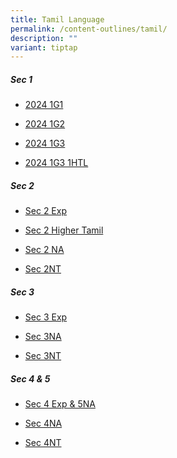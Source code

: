 ```yaml
---
title: Tamil Language
permalink: /content-outlines/tamil/
description: ""
variant: tiptap
---
```

<h5>Sec 1</h5><ul data-tight="true" class="tight"><li><p><a href="/files/Content Outlines For Tamil/2024_1G1.pdf" rel="noopener noreferrer nofollow" target="_blank">2024 1G1</a></p></li><li><p><a href="/files/Content Outlines For Tamil/2024_1G2.pdf" rel="noopener noreferrer nofollow" target="_blank">2024 1G2</a></p></li><li><p><a href="/files/Content Outlines For Tamil/2024_1G3.pdf" rel="noopener noreferrer nofollow" target="_blank">2024 1G3</a></p></li><li><p><a href="/files/Content Outlines For Tamil/2024_1G3_1HTL.pdf" rel="noopener noreferrer nofollow" target="_blank">2024 1G3 1HTL</a></p></li></ul><h5>Sec 2</h5><ul data-tight="true" class="tight"><li><p><a href="/files/Content%20Outlines%20For%20Tamil/2E.pdf" rel="noopener noreferrer nofollow" target="_blank">Sec 2 Exp</a></p></li><li><p><a href="/files/Content%20Outlines%20For%20Tamil/2HTL.pdf" rel="noopener noreferrer nofollow" target="_blank">Sec 2 Higher Tamil</a></p></li><li><p><a href="/files/Content%20Outlines%20For%20Tamil/2NA.pdf" rel="noopener noreferrer nofollow" target="_blank">Sec 2 NA</a></p></li><li><p><a href="/files/Content%20Outlines%20For%20Tamil/2NT.pdf" rel="noopener noreferrer nofollow" target="_blank">Sec 2NT</a></p></li></ul><h5>Sec 3</h5><ul data-tight="true" class="tight"><li><p><a href="/files/Content%20Outlines%20For%20Tamil/3E.pdf" rel="noopener noreferrer nofollow" target="_blank">Sec 3 Exp</a></p></li><li><p><a href="/files/Content%20Outlines%20For%20Tamil/3NA.pdf" rel="noopener noreferrer nofollow" target="_blank">Sec 3NA</a></p></li><li><p><a href="/files/Content%20Outlines%20For%20Tamil/3NT.pdf" rel="noopener noreferrer nofollow" target="_blank">Sec 3NT</a></p></li></ul><h5>Sec 4 &amp; 5</h5><ul data-tight="true" class="tight"><li><p><a href="/files/Content%20Outlines%20For%20Tamil/4E5N.pdf" rel="noopener noreferrer nofollow" target="_blank">Sec 4 Exp &amp; 5NA</a></p></li><li><p><a href="/files/Content%20Outlines%20For%20Tamil/4NA.pdf" rel="noopener noreferrer nofollow" target="_blank">Sec 4NA</a></p></li><li><p><a href="/files/Content%20Outlines%20For%20Tamil/4NT.pdf" rel="noopener noreferrer nofollow" target="_blank">Sec 4NT</a></p></li></ul><p></p>